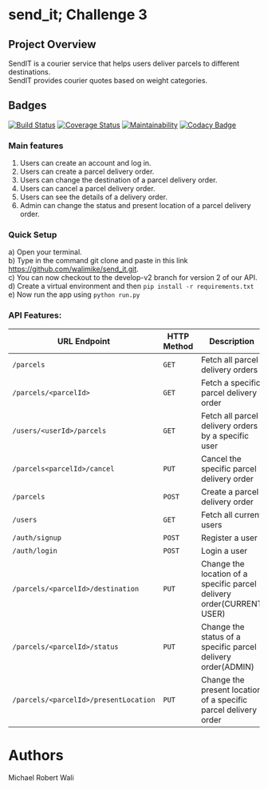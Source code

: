 # send_it; Challenge 3
## Project Overview
SendIT is a courier service that helps users deliver parcels to different destinations.<br>
SendIT provides courier quotes based on weight categories.
## Badges <br>
[![Build Status](https://travis-ci.org/walimike/send_it.svg?branch=add-badges)](https://travis-ci.org/walimike/send_it)             [![Coverage Status](https://coveralls.io/repos/github/walimike/send_it/badge.svg?branch=develop-v2)](https://coveralls.io/github/walimike/send_it?branch=develop-v2)                 [![Maintainability](https://api.codeclimate.com/v1/badges/a2aa72f959462adcbbde/maintainability)](https://codeclimate.com/github/walimike/send_it/maintainability)         [![Codacy Badge](https://api.codacy.com/project/badge/Grade/9da0f37eeb8840c680821eaf13dd36c1)](https://www.codacy.com/app/walimike/send_it?utm_source=github.com&amp;utm_medium=referral&amp;utm_content=walimike/send_it&amp;utm_campaign=Badge_Grade)

### Main features
1. Users can create an account and log in.
2. Users can create a parcel delivery order.
3. Users can change the destination of a parcel delivery order.
4. Users can cancel a parcel delivery order.
5. Users can see the details of a delivery order.
6. Admin can change the status and present location of a parcel delivery order.
### Quick Setup
a) Open your terminal.<br>
b) Type in the command git clone and paste in this link https://github.com/walimike/send_it.git. <br>
c) You can now checkout to the develop-v2 branch for version 2 of our API. <br>
d) Create a virtual environment and then `pip install -r requirements.txt` <br>
e) Now run the app using `python run.py` <br>

### API Features:

|URL Endpoint	|HTTP Method	|Description|
|-------------|-------------|-----------|
|`/parcels`	|`GET`|	Fetch all parcel delivery orders|
|`/parcels/<parcelId>`|`GET`|	Fetch a specific parcel delivery order|
|`/users/<userId>/parcels`|	`GET`|Fetch all parcel delivery orders by a specific user|
|`/parcels<parcelId>/cancel`|`PUT`|Cancel the specific parcel delivery order|
|`/parcels`|	`POST`|	Create a parcel delivery order|
|`/users`|	`GET`|	Fetch all current users|
|`/auth/signup`|`POST`|Register a user|
|`/auth/login`|`POST `|Login a user|
|`/parcels/<parcelId>/destination`|`PUT `|Change the location of a specific parcel delivery order(CURRENT USER)|
|`/parcels/<parcelId>/status`|`PUT `|Change the status of a specific parcel delivery order(ADMIN)|
|`/parcels/<parcelId>/presentLocation`|`PUT `|Change the present location of a specific parcel delivery order|

# Authors
Michael Robert Wali
